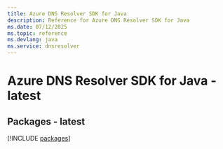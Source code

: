 ```yaml
---
title: Azure DNS Resolver SDK for Java
description: Reference for Azure DNS Resolver SDK for Java
ms.date: 07/12/2025
ms.topic: reference
ms.devlang: java
ms.service: dnsresolver
---
```

# Azure DNS Resolver SDK for Java - latest
## Packages - latest
[!INCLUDE [packages](dns-resolver-index.md)]